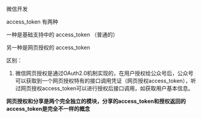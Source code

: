 微信开发

access_token 有两种

一种是基础支持中的 access_token （普通的）

另一种是网页授权的 access_token

区别：

1. 微信网页授权是通过OAuth2.0机制实现的，在用户授权给公众号后，公众号可以获取到一个网页授权特有的接口调用凭证（网页授权access_token），听过网页授权access_token可以进行授权后接口调用，如获取用户基本信息。





**网页授权和分享是两个完全独立的模块，分享的access_token和授权返回的access_token是完全不一样的概念**















